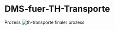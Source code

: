 # DMS-fuer-TH-Transporte

Prozess
![th-transporte finaler prozess](https://user-images.githubusercontent.com/29437801/51528334-b5486a80-1e36-11e9-8fe6-fdf08c9b9022.png)



      
